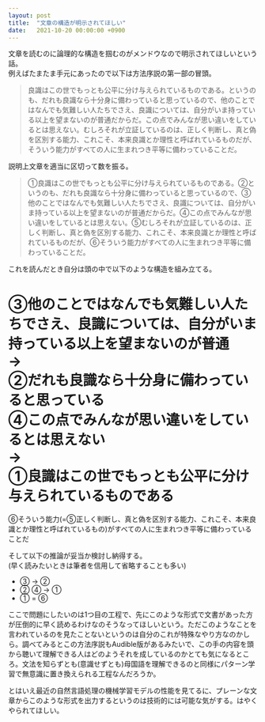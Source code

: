 ```yaml
---
layout: post
title:  "文章の構造が明示されてほしい"
date:   2021-10-20 00:00:00 +0900
---
```


文章を読むのに論理的な構造を掴むのがメンドウなので明示されてほしいという話。  
例えばたまたま手元にあったので以下は方法序説の第一部の冒頭。
> 良識はこの世でもっとも公平に分け与えられているものである。というのも、だれも良識なら十分身に備わっていると思っているので、他のことではなんでも気難しい人たちでさえ、良識については、自分がいま持っている以上を望まないのが普通だからだ。この点でみんなが思い違いをしているとは思えない。むしろそれが立証しているのは、正しく判断し、真と偽を区別する能力、これこそ、本来良識とか理性と呼ばれているものだが、そういう能力がすべての人に生まれつき平等に備わっていることだ。  

説明上文章を適当に区切って数を振る。
> ①良識はこの世でもっとも公平に分け与えられているものである。②というのも、だれも良識なら十分身に備わっていると思っているので、③他のことではなんでも気難しい人たちでさえ、良識については、自分がいま持っている以上を望まないのが普通だからだ。④この点でみんなが思い違いをしているとは思えない。⑤むしろそれが立証しているのは、正しく判断し、真と偽を区別する能力、これこそ、本来良識とか理性と呼ばれているものだが、⑥そういう能力がすべての人に生まれつき平等に備わっていることだ。  

これを読んだとき自分は頭の中で以下のような構造を組み立てる。  

③他のことではなんでも気難しい人たちでさえ、良識については、自分がいま持っている以上を望まないのが普通  
→  
②だれも良識なら十分身に備わっていると思っている  
④この点でみんなが思い違いをしているとは思えない  
→  
①良識はこの世でもっとも公平に分け与えられているものである  
=  
⑥そういう能力(=⑤正しく判断し、真と偽を区別する能力、これこそ、本来良識とか理性と呼ばれているもの)がすべての人に生まれつき平等に備わっていることだ  

そして以下の推論が妥当か検討し納得する。  
(早く読みたいときは筆者を信用して省略することも多い)
- ③ → ②
- ② ④ → ①
- ① = ⑥  

ここで問題にしたいのは1つ目の工程で、先にこのような形式で文書があった方が圧倒的に早く読めるわけなのそうなってほしいという。ただこのようなことを言われているのを見たことないというのは自分のこれが特殊なやり方なのかしら。調べてみるとこの方法序説もAudible版があるみたいで、この手の内容を頭から聴いて理解できる人はどのようそれを成しているのかとても気になるところ。文法を知らずとも(意識せずとも)母国語を理解できるのと同様にパターン学習で無意識に置き換えられる工程なんだろうか。  

とはいえ最近の自然言語処理の機械学習モデルの性能を見てるに、プレーンな文章からこのような形式を出力するというのは技術的には可能な気がする。はやくやられてほしい。  